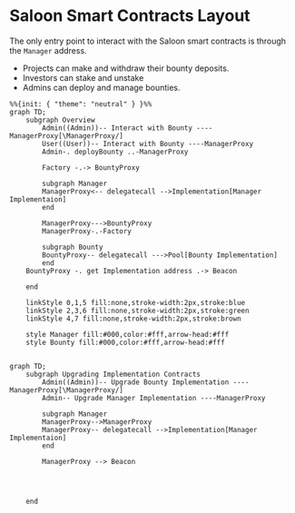 # Saloon Smart Contracts Layout

The only entry point to interact with the Saloon smart contracts is through the `Manager` address.

- Projects can make and withdraw their bounty deposits.
- Investors can stake and unstake
- Admins can deploy and manage bounties.

```mermaid
%%{init: { "theme": "neutral" } }%%
graph TD;
    subgraph Overview
        Admin((Admin))-- Interact with Bounty ----ManagerProxy[\ManagerProxy/]
        User((User))-- Interact with Bounty ----ManagerProxy
        Admin-. deployBounty ..-ManagerProxy

        Factory -.-> BountyProxy

        subgraph Manager
        ManagerProxy<-- delegatecall -->Implementation[Manager Implementaion]
        end

        ManagerProxy--->BountyProxy
        ManagerProxy-.-Factory

        subgraph Bounty
        BountyProxy-- delegatecall --->Pool[Bounty Implementation]
        end
    BountyProxy -. get Implementation address .-> Beacon

    end

    linkStyle 0,1,5 fill:none,stroke-width:2px,stroke:blue
    linkStyle 2,3,6 fill:none,stroke-width:2px,stroke:green
    linkStyle 4,7 fill:none,stroke-width:2px,stroke:brown

    style Manager fill:#000,color:#fff,arrow-head:#fff
    style Bounty fill:#000,color:#fff,arrow-head:#fff


```

```mermaid
graph TD;
    subgraph Upgrading Implementation Contracts
        Admin((Admin))-- Upgrade Bounty Implementation ----ManagerProxy[\ManagerProxy/]
        Admin-- Upgrade Manager Implementation ----ManagerProxy

        subgraph Manager
        ManagerProxy-->ManagerProxy
        ManagerProxy-- delegatecall -->Implementation[Manager Implementaion]
        end

        ManagerProxy --> Beacon




    end
```
